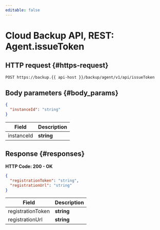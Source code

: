 ```yaml
---
editable: false
---
```


# Cloud Backup API, REST: Agent.issueToken

 

 
## HTTP request {#https-request}
```
POST https://backup.{{ api-host }}/backup/agent/v1/api/issueToken
```
 
## Body parameters {#body_params}
 
```json 
{
  "instanceId": "string"
}
```

 
Field | Description
--- | ---
instanceId | **string**
 
## Response {#responses}
**HTTP Code: 200 - OK**

```json 
{
  "registrationToken": "string",
  "registrationUrl": "string"
}
```

 
Field | Description
--- | ---
registrationToken | **string**
registrationUrl | **string**